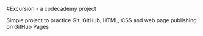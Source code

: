 #Excursion - a codecademy project

Simple project to practice Git, GitHub, HTML, CSS and web page publishing on GitHub Pages